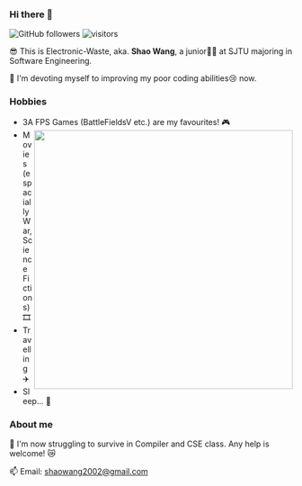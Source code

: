 <!--
**Electronic-Waste/Electronic-Waste** is a ✨ _special_ ✨ repository because its `README.md` (this file) appears on your GitHub profile.
Here are some ideas to get you started:

- 🔭 I’m currently working on ...
- 🌱 I’m currently learning ...
- 👯 I’m looking to collaborate on ...
- 🤔 I’m looking for help with ...
- 💬 Ask me about ...
- 📫 How to reach me: ...
- 😄 Pronouns: ...
- ⚡ Fun fact: ...
-->

### Hi there 👋
![GitHub followers](https://img.shields.io/github/followers/Electronic-Waste?style=social)
![visitors](https://visitor-badge.glitch.me/badge?page_id=Electronic-Waste)

😎 This is Electronic-Waste, aka. **Shao Wang**, a junior🧑‍🎓 at SJTU majoring in Software Engineering.  

🔭 I'm devoting myself to improving my poor coding abilities😢 now.

### Hobbies
- 3A FPS Games (BattleFieldsV etc.) are my favourites! 🎮 <img align='right' width=460px src='https://github-readme-stats.vercel.app/api?username=Electronic-Waste&show_icons=true&count_private=true&hide_title=true'/>
- Movies (espacially War, Science Fictions) 🎞️
- Travelling ✈️
- Sleep... 🛌

### About me
🥲 I'm now struggling to survive in Compiler and CSE class. Any help is welcome! 😿   

📫 Email: shaowang2002@gmail.com
